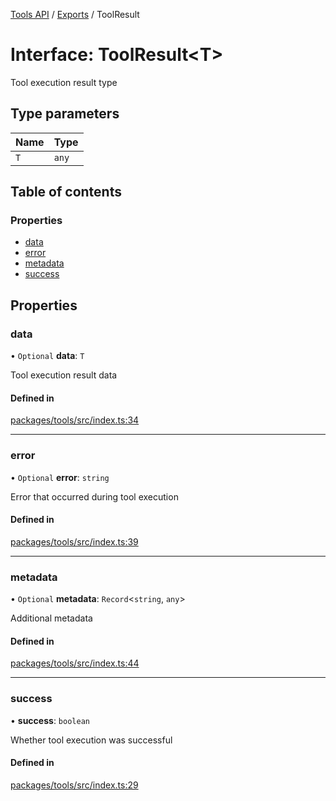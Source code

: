 [Tools API](../../) / [Exports](../modules) / ToolResult

# Interface: ToolResult\<T\>

Tool execution result type

## Type parameters

| Name | Type |
| :------ | :------ |
| `T` | `any` |

## Table of contents

### Properties

- [data](ToolResult#data)
- [error](ToolResult#error)
- [metadata](ToolResult#metadata)
- [success](ToolResult#success)

## Properties

### data

• `Optional` **data**: `T`

Tool execution result data

#### Defined in

[packages/tools/src/index.ts:34](https://github.com/woojubb/robota/blob/67406abb83c9116fb1693a24e5876025b7fb3063/packages/tools/src/index.ts#L34)

___

### error

• `Optional` **error**: `string`

Error that occurred during tool execution

#### Defined in

[packages/tools/src/index.ts:39](https://github.com/woojubb/robota/blob/67406abb83c9116fb1693a24e5876025b7fb3063/packages/tools/src/index.ts#L39)

___

### metadata

• `Optional` **metadata**: `Record`\<`string`, `any`\>

Additional metadata

#### Defined in

[packages/tools/src/index.ts:44](https://github.com/woojubb/robota/blob/67406abb83c9116fb1693a24e5876025b7fb3063/packages/tools/src/index.ts#L44)

___

### success

• **success**: `boolean`

Whether tool execution was successful

#### Defined in

[packages/tools/src/index.ts:29](https://github.com/woojubb/robota/blob/67406abb83c9116fb1693a24e5876025b7fb3063/packages/tools/src/index.ts#L29)
